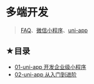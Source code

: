 # 多端开发

> [FAQ](./faq.md)、[微信小程序](./mini-program.md)、[uni-app](./uni-app.md)

## ★目录

- [01-uni-app 开发企业级小程序](./01/README.md)
- [02-uni-app 从入门到进阶](./02/README.md)
